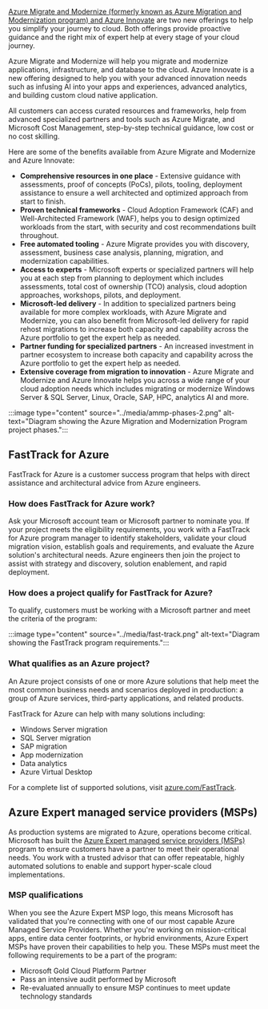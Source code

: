 
[Azure Migrate and Modernize (formerly known as Azure Migration and Modernization program) and Azure Innovate](https://aka.ms/azureheroofferings) are two new offerings to help you simplify your journey to cloud. Both offerings provide proactive guidance and the right mix of expert help at every stage of your cloud journey.

Azure Migrate and Modernize will help you migrate and modernize applications, infrastructure, and database to the cloud. Azure Innovate is a new offering designed to help you with your advanced innovation needs such as infusing AI into your apps and experiences, advanced analytics, and building custom cloud native application.
 
All customers can access curated resources and frameworks, help from advanced specialized partners and tools such as Azure Migrate, and Microsoft Cost Management, step-by-step technical guidance, low cost or no cost skilling.

Here are some of the benefits available from Azure Migrate and Modernize and Azure Innovate:

- **Comprehensive resources in one place** - Extensive guidance with assessments, proof of concepts (PoCs), pilots, tooling, deployment assistance to ensure a well architected and optimized approach from start to finish.
- **Proven technical frameworks** - Cloud Adoption Framework (CAF) and Well-Architected Framework (WAF), helps you to design optimized workloads from the start, with security and cost recommendations built throughout.
- **Free automated tooling** - Azure Migrate provides you with discovery, assessment, business case analysis, planning, migration, and modernization capabilities.
- **Access to experts** - Microsoft experts or specialized partners will help you at each step from planning to deployment which includes assessments, total cost of ownership (TCO) analysis, cloud adoption approaches, workshops, pilots, and deployment.
- **Microsoft-led delivery** - In addition to specialized partners being available for more complex workloads, with Azure Migrate and Modernize, you can also benefit from Microsoft-led delivery for rapid rehost migrations to increase both capacity and capability across the Azure portfolio to get the expert help as needed.
- **Partner funding for specialized partners** - An increased investment in partner ecosystem to increase both capacity and capability across the Azure portfolio to get the expert help as needed.
- **Extensive coverage from migration to innovation** - Azure Migrate and Modernize and Azure Innovate helps you across a wide range of your cloud adoption needs which includes migrating or modernize Windows Server & SQL Server, Linux, Oracle, SAP, HPC, analytics AI and more.


:::image type="content" source="../media/ammp-phases-2.png" alt-text="Diagram showing the Azure Migration and Modernization Program project phases.":::


## FastTrack for Azure

FastTrack for Azure is a customer success program that helps with direct assistance and architectural advice from Azure engineers.

### How does FastTrack for Azure work?

Ask your Microsoft account team or Microsoft partner to nominate you. If your project meets the eligibility requirements, you work with a FastTrack for Azure program manager to identify stakeholders, validate your cloud migration vision, establish goals and requirements, and evaluate the Azure solution's architectural needs. Azure engineers then join the project to assist with strategy and discovery, solution enablement, and rapid deployment.

### How does a project qualify for FastTrack for Azure?

To qualify, customers must be working with a Microsoft partner and meet the criteria of the program:

:::image type="content" source="../media/fast-track.png" alt-text="Diagram showing the FastTrack program requirements.":::

### What qualifies as an Azure project?

An Azure project consists of one or more Azure solutions that help meet the most common business needs and scenarios deployed in production: a group of Azure services, third-party applications, and related products.

FastTrack for Azure can help with many solutions including:

- Windows Server migration
- SQL Server migration
- SAP migration
- App modernization
- Data analytics
- Azure Virtual Desktop

For a complete list of supported solutions, visit [azure.com/FastTrack](https://azure.microsoft.com/pricing/offers/azure-fasttrack/).

## Azure Expert managed service providers (MSPs)

As production systems are migrated to Azure, operations become critical. Microsoft has built the [Azure Expert managed service providers (MSPs)](https://www.microsoft.com/azure/partners/azureexpertmsp?filters=all) program to ensure customers have a partner to meet their operational needs. You work with a trusted advisor that can offer repeatable, highly automated solutions to enable and support hyper-scale cloud implementations.

### MSP qualifications

When you see the Azure Expert MSP logo, this means Microsoft has validated that you're connecting with one of our most capable Azure Managed Service Providers. Whether you're working on mission-critical apps, entire data center footprints, or hybrid environments, Azure Expert MSPs have proven their capabilities to help you. These MSPs must meet the following requirements to be a part of the program:

- Microsoft Gold Cloud Platform Partner
- Pass an intensive audit performed by Microsoft
- Re-evaluated annually to ensure MSP continues to meet update technology standards
